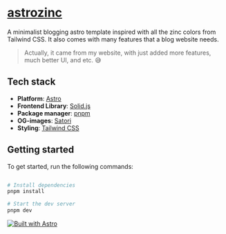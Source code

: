 # [astrozinc](https://astrozinc.exylons.com)

A minimalist blogging astro template inspired with all the zinc colors from Tailwind CSS. It also comes with many features that a blog website needs.

> Actually, it came from my website, with just added more features, much better UI, and etc. 😅

## Tech stack

- **Platform**: [Astro](https://github.com/withastro/astro)
- **Frontend Library**: [Solid.js](https://github.com/solidjs/solid)
- **Package manager**: [pnpm](https://pnpm.io/)
- **OG-images**: [Satori](https://github.com/vercel/satori)
- **Styling**: [Tailwind CSS](https://tailwindcss.com)

## Getting started

To get started, run the following commands:

```bash

# Install dependencies
pnpm install

# Start the dev server
pnpm dev

```

[![Built with Astro](https://astro.badg.es/v2/built-with-astro/medium.svg)](https://astro.build)
